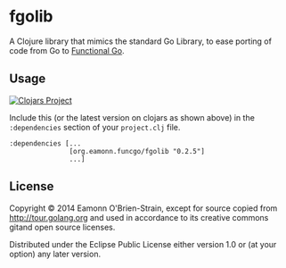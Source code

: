 # fgolib

A Clojure library that mimics the standard Go Library, to ease porting
of code from Go to [Functional Go][fgo].

## Usage

[![Clojars Project](http://clojars.org/org.eamonn.funcgo/fgolib/latest-version.svg)](http://clojars.org/org.eamonn.funcgo/fgolib)

Include this (or the latest version on clojars as shown above) in the
`:dependencies` section of your `project.clj` file.

    :dependencies [...
                   [org.eamonn.funcgo/fgolib "0.2.5"]
                   ...]

## License

Copyright © 2014 Eamonn O'Brien-Strain, except for source copied from
http://tour.golang.org and used in accordance to its creative commons
gitand open source licenses.


Distributed under the Eclipse Public License either version 1.0 or (at
your option) any later version.

[fgo]: http://funcgo.org
